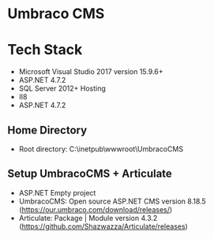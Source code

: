 # Umbraco CMS

# Tech Stack
+ Microsoft Visual Studio 2017 version 15.9.6+
+ ASP.NET 4.7.2
+ SQL Server 2012+ Hosting
+ II8
+ ASP.NET 4.7.2

## Home Directory
+ Root directory: C:\inetpub\wwwroot\UmbracoCMS

## Setup UmbracoCMS + Articulate
+ ASP.NET Empty project                                   
+ UmbracoCMS: Open source ASP.NET CMS   version 8.18.5   (https://our.umbraco.com/download/releases/)
+ Articulate: Package | Module                            version 4.3.2     (https://github.com/Shazwazza/Articulate/releases)
